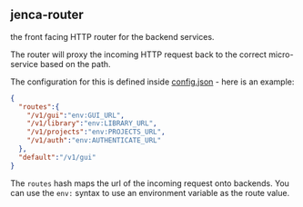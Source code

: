 jenca-router
---------

the front facing HTTP router for the backend services.

The router will proxy the incoming HTTP request back to the correct micro-service based on the path.

The configuration for this is defined inside [config.json](config.json) - here is an example:

```json
{
  "routes":{
    "/v1/gui":"env:GUI_URL",
    "/v1/library":"env:LIBRARY_URL",
    "/v1/projects":"env:PROJECTS_URL",
    "/v1/auth":"env:AUTHENTICATE_URL"
  },
  "default":"/v1/gui"
}
```

The `routes` hash maps the url of the incoming request onto backends.  You can use the `env:` syntax to use an environment variable as the route value.